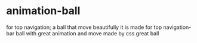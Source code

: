 # animation-ball
for top navigation; a ball that move beautifully 
it is made for top navigation-bar
ball with great animation and move
 made by css
 great ball
 

